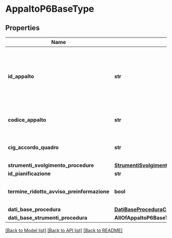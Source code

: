 # AppaltoP6BaseType

## Properties
Name | Type | Description | Notes
------------ | ------------- | ------------- | -------------
**id_appalto** | **str** | Codice univoco dell&#x27;appalto. il campo viene determinato da anac e restituito nelle response. viene dunque ignorato il valore inserito nelle put/post. | [optional] 
**codice_appalto** | **str** | Identificativo univoco dell&#x27;appalto definito dalla Stazione Appaltante | 
**cig_accordo_quadro** | **str** | CIG relativo all’accordo quadro/convenzione cui si aderisce | 
**strumenti_svolgimento_procedure** | [**StrumentiSvolgimentoProcedureEnum**](StrumentiSvolgimentoProcedureEnum.md) |  | [optional] 
**id_pianificazione** | **str** | ID pianificazione | [optional] 
**termine_ridotto_avviso_preinformazione** | **bool** | E&#x27; stato utilizzato un termine ridotto con avviso di preinformazione? | [optional] 
**dati_base_procedura** | [**DatiBaseProceduraCompletoType**](DatiBaseProceduraCompletoType.md) |  | [optional] 
**dati_base_strumenti_procedura** | **AllOfAppaltoP6BaseTypeDatiBaseStrumentiProcedura** |  | [optional] 

[[Back to Model list]](../README.md#documentation-for-models) [[Back to API list]](../README.md#documentation-for-api-endpoints) [[Back to README]](../README.md)

